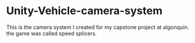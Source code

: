 # Unity-Vehicle-camera-system
This is the camera system I created for my capstone project at algonquin. the game was called speed splicers.
